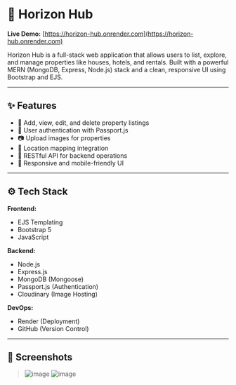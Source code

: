 # 🌅 Horizon Hub

**Live Demo:** [https://horizon-hub.onrender.com](https://horizon-hub.onrender.com)

Horizon Hub is a full-stack web application that allows users to list, explore, and manage properties like houses, hotels, and rentals. Built with a powerful MERN (MongoDB, Express, Node.js) stack and a clean, responsive UI using Bootstrap and EJS.

---

## ✨ Features

- 🏡 Add, view, edit, and delete property listings
- 🔐 User authentication with Passport.js
- 📷 Upload images for properties
- 📍 Location mapping integration
- 🧾 RESTful API for backend operations
- 📱 Responsive and mobile-friendly UI

---

## ⚙️ Tech Stack

**Frontend:**
- EJS Templating
- Bootstrap 5
- JavaScript

**Backend:**
- Node.js
- Express.js
- MongoDB (Mongoose)
- Passport.js (Authentication)
- Cloudinary (Image Hosting)

**DevOps:**
- Render (Deployment)
- GitHub (Version Control)

---

## 📸 Screenshots

>![image](https://github.com/user-attachments/assets/f2f639d8-2839-463b-8325-5c91396937cc)
>![image](https://github.com/user-attachments/assets/832d7ad4-f66a-4853-9bef-696dd87d982e)



